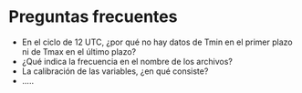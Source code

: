 # Preguntas frecuentes

- En el ciclo de 12 UTC, ¿por qué no hay datos de Tmin en el primer plazo ni de Tmax en el último plazo?
- ¿Qué indica la frecuencia en el nombre de los archivos?
- La calibración de las variables, ¿en qué consiste?
- .....
